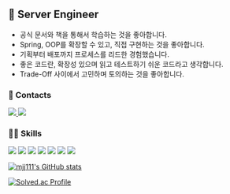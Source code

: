 
## 🦋 Server Engineer

- 공식 문서와 책을 통해서 학습하는 것을 좋아합니다. 
- Spring, OOP를 확장할 수 있고, 직접 구현하는 것을 좋아합니다.
- 기획부터 배포까지 프로세스를 리드한 경험했습니다.
- 좋은 코드란, 확장성 있으며 읽고 테스트하기 쉬운 코드라고 생각합니다. 
- Trade-Off 사이에서 고민하며 토의하는 것을 좋아합니다.

  
### 🤞 Contacts

<a href="https://mj-memento.tistory.com/" target="_blank">
  <img src="https://img.shields.io/badge/Tistory-20C997?style=flat-square&logo=Tistory&logoColor=white" />
</a>
<a href="mailto:skatks1016@gmail.com" target="_blank">
  <img src="https://img.shields.io/badge/skatks1016@gmail.com-EA4335?style=flat-square&logo=Gmail&logoColor=white"/>
</a>

### ✍🏻 Skills

<p>
<img src="https://img.shields.io/badge/Java-437291?style=flat-square&logo=openjdk&logoColor=white"/>
<img src="https://img.shields.io/badge/Spring Boot-6DB33F?style=flat-square&logo=spring&logoColor=white"/>
<img src="https://img.shields.io/badge/JUnit5-25A162?style=flat-square&logo=junit5&logoColor=white"/>
<img src="https://img.shields.io/badge/JMeter-D22128?style=flat-square&logo=apachejmeter&logoColor=white"/>
<img src="https://img.shields.io/badge/MySQL-4479A1?style=flat-square&logo=mysql&logoColor=white"/>
<img src="https://img.shields.io/badge/Docker-2496ED?style=flat-square&logo=docker&logoColor=white"/>
<img src="https://img.shields.io/badge/AWS Services-232F3E?style=flat-square&logo=amazonaws&logoColor=white"/>
</p>

[![mjj111's GitHub stats](https://github-readme-stats.vercel.app/api?username=mjj111)](https://github.com/anuraghazra/github-readme-stats&theme=dark&show_icons=true)
<p></p>

[![Solved.ac Profile](http://mazassumnida.wtf/api/v2/generate_badge?boj=skatks101)](https://solved.ac/skatks101/)

